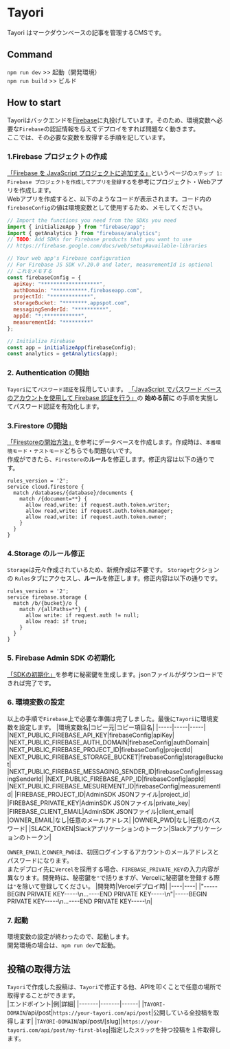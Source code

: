 # Tayori
Tayori はマークダウンベースの記事を管理するCMSです。

## Command
`npm run dev` >> 起動（開発環境）<br>
`npm run build` >> ビルド


## How to start
Tayoriはバックエンドを[Firebase](https://firebase.google.com/?hl=ja)に丸投げしています。そのため、環境変数へ必要な`Firebase`の認証情報を与えてデプロイをすれば問題なく動きます。<br>
ここでは、その必要な変数を取得する手順を記しています。

### 1.Firebase プロジェクトの作成
[「Firebase を JavaScript プロジェクトに追加する」](https://firebase.google.com/docs/web/setup?hl=ja)というページの`ステップ 1: Firebase プロジェクトを作成してアプリを登録する`を参考にプロジェクト・Webアプリを作成します。<br>
Webアプリを作成すると、以下のようなコードが表示されます。コード内の`firebaseConfig`の値は環境変数として使用するため、メモしてください。
```js
// Import the functions you need from the SDKs you need
import { initializeApp } from "firebase/app";
import { getAnalytics } from "firebase/analytics";
// TODO: Add SDKs for Firebase products that you want to use
// https://firebase.google.com/docs/web/setup#available-libraries

// Your web app's Firebase configuration
// For Firebase JS SDK v7.20.0 and later, measurementId is optional
// これをメモする
const firebaseConfig = {
  apiKey: "*******************",
  authDomain: "***********.firebaseapp.com",
  projectId: "*************",
  storageBucket: "********.appspot.com",
  messagingSenderId: "**********",
  appId: "*:************",
  measurementId: "*********"
};

// Initialize Firebase
const app = initializeApp(firebaseConfig);
const analytics = getAnalytics(app);
```


### 2. Authentication の開始
`Tayori`にて`パスワード認証`を採用しています。
[「JavaScript でパスワード ベースのアカウントを使用して Firebase 認証を行う」](https://firebase.google.com/docs/auth/web/password-auth?hl=ja)の **始める前に** の手順を実施してパスワード認証を有効化します。<br>

### 3.Firestore の開始
[「Firestoreの開始方法」](https://firebase.google.com/docs/firestore/quickstart?authuser=0)を参考にデータベースを作成します。作成時は、`本番環境モード`・`テストモード`どちらでも問題ないです。<br>
作成ができたら、`Firestore`の**ルール**を修正します。修正内容は以下の通りです。
```
rules_version = '2';
service cloud.firestore {
  match /databases/{database}/documents {
    match /{document=**} {
      allow read,write: if request.auth.token.writer;
      allow read,write: if request.auth.token.manager;
      allow read,write: if request.auth.token.owner;
    }
  }
}
```

### 4.Storage のルール修正
`Storage`は元々作成されているため、新規作成は不要です。 `Storage`セクションの `Rules`タブにアクセスし、**ルール**を修正します。修正内容は以下の通りです。
```
rules_version = '2';
service firebase.storage {
  match /b/{bucket}/o {
    match /{allPaths=**} {
      allow write: if request.auth != null;
      allow read: if true;
    }
  }
}
```

### 5. Firebase Admin SDK の初期化
[「SDKの初期化」](https://firebase.google.com/docs/admin/setup?hl=ja#initialize-sdk)を参考に秘密鍵を生成します。jsonファイルがダウンロードできれば完了です。

### 6. 環境変数の設定
以上の手順で`Firebase`上で必要な準備は完了しました。最後に`Tayori`に環境変数を設定します。
|環境変数名|コピー元|コピー項目名|
|-----|-----|-----|
|NEXT_PUBLIC_FIREBASE_API_KEY|firebaseConfig|apiKey|
|NEXT_PUBLIC_FIREBASE_AUTH_DOMAIN|firebaseConfig|authDomain|
|NEXT_PUBLIC_FIREBASE_PROJECT_ID|firebaseConfig|projectId|
|NEXT_PUBLIC_FIREBASE_STORAGE_BUCKET|firebaseConfig|storageBucket|
|NEXT_PUBLIC_FIREBASE_MESSAGING_SENDER_ID|firebaseConfig|messagingSenderId|
|NEXT_PUBLIC_FIREBASE_APP_ID|firebaseConfig|appId|
|NEXT_PUBLIC_FIREBASE_MESUREMENT_ID|firebaseConfig|measurementId|
|FIREBASE_PROJECT_ID|AdminSDK JSONファイル|project_id|
|FIREBASE_PRIVATE_KEY|AdminSDK JSONファイル|private_key|
|FIREBASE_CLIENT_EMAIL|AdminSDK JSONファイル|client_email|
|OWNER_EMAIL|なし|任意のメールアドレス|
|OWNER_PWD|なし|任意のパスワード|
|SLACK_TOKEN|Slackアプリケーションのトークン|Slackアプリケーションのトークン|

`OWNER_EMAIL`と`OWNER_PWD`は、初回ログインするアカウントのメールアドレスとパスワードになります。<br>
またデプロイ先に`Vercel`を採用する場合、`FIREBASE_PRIVATE_KEY`の入力内容が異なります。開発時は、秘密鍵を`"`で括りますが、Vercelに秘密鍵を登録する際は`"`を除いて登録してください。
|開発時|Vercelデプロイ時|
|----|----|
|"-----BEGIN PRIVATE KEY-----\n...----END PRIVATE KEY-----\n"|-----BEGIN PRIVATE KEY-----\n...----END PRIVATE KEY-----\n|

### 7. 起動
環境変数の設定が終わったので、起動します。<br>
開発環境の場合は、`npm run dev`で起動。<br>

## 投稿の取得方法
`Tayori`で作成した投稿は、`Tayori`で修正する他、APIを叩くことで任意の場所で取得することができます。<br>
|エンドポイント|例|詳細|
|-------|-------|------|
|`TAYORI-DOMAIN`/api/post|`https://your-tayori.com/api/post`|公開している全投稿を取得します|
|`TAYORI-DOMAIN`/api/post/[slug]|`https://your-tayori.com/api/post/my-first-blog`|指定した`スラッグ`を持つ投稿を１件取得します。
